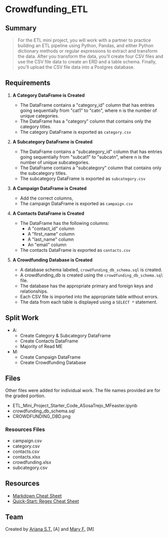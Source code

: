 # Crowdfunding_ETL

## Summary
> For the ETL mini project, you will work with a partner to practice building an ETL pipeline using Python, Pandas, and either Python dictionary methods or regular expressions to extract and transform the data. After you transform the data, you'll create four CSV files and use the CSV file data to create an ERD and a table schema. Finally, you’ll upload the CSV file data into a Postgres database.

## Requirements
1.  **A Category DataFrame is Created**
       - The DataFrame contains a "category_id" column that has entries going sequentially from "cat1" to "catn", where n is the number of unique categories.
       - The DataFrame has a "category" column that contains only the category titles.
       - The category DataFrame is exported as `category.csv`

3. **A Subcategory DataFrame is Created**
    - The DataFrame contains a "subcategory_id" column that has entries going sequentially from "subcat1" to "subcatn", where n is the number of unique subcategories.
   - The DataFrame contains a "subcategory" column that contains only the subcategory titles.
   - The subcategory DataFrame is exported as `subcategory.csv`

5. **A Campaign DataFrame is Created**
   - Add the correct columns,
   - The campaign DataFrame is exported as `campaign.csv`

6. **A Contacts DataFrame is Created**
   - The DataFrame has the following columns:
        - A "contact_id" column
        - A "first_name" column
        - A "last_name" column
        - An "email" column
    - The contacts DataFrame is exported as `contacts.csv`

7. **A Crowdfunding Database is Created**
   - A database schema labeled, `crowdfunding_db_schema.sql` is created.
   - A crowdfunding_db is created using the `crowdfunding_db_schema.sql` file.
   - The database has the appropriate primary and foreign keys and relationships.
   - Each CSV file is imported into the appropriate table without errors.
   - The data from each table is displayed using a `SELECT *` statement.

## Split Work
- A:
    - Create Category & Subcategory DataFrame
    - Create Contacts DataFrame
    - Majority of Read ME
- M:
    - Create Campaign DataFrame
    - Create Crowdfunding Database
 
## Files
Other files were added for individual work. The file names provided are for the graded portion.
- ETL_Mini_Project_Starter_Code_ASosaTrejo_MFeaster.ipynb
- crowdfunding_db_schema.sql
- CROWDFUNDING_DBD.png
### Resources Files
- campaign.csv
- category.csv
- contacts.csv
- contacts.xlsx
- crowdfunding.xlsx
- subcategory.csv

## Resources
- [Markdown Cheat Sheet](https://www.markdownguide.org/cheat-sheet/)
- [Quick-Start: Regex Cheat Sheet](https://www.rexegg.com/regex-quickstart.html)

## Team
Created by [Ariana S.T.](https://github.com/asosatrejo) [A] and [Mary F.](https://github.com/mfeas/) [M]
